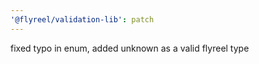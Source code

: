 ```yaml
---
'@flyreel/validation-lib': patch
---
```


fixed typo in enum, added unknown as a valid flyreel type
